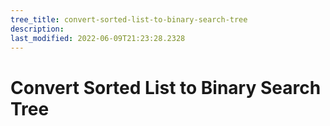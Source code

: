 ```yaml
---
tree_title: convert-sorted-list-to-binary-search-tree
description: 
last_modified: 2022-06-09T21:23:28.2328
---
```


# Convert Sorted List to Binary Search Tree
